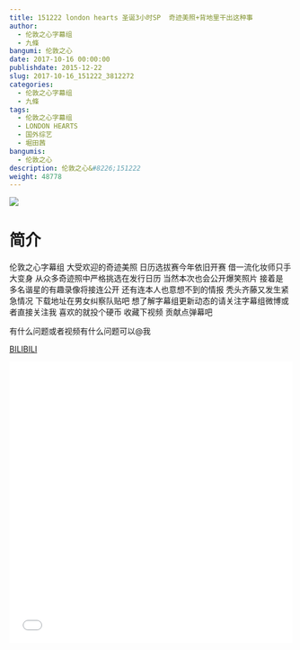 ```yaml
---
title: 151222 london hearts 圣诞3小时SP  奇迹美照+背地里干出这种事
author: 
  - 伦敦之心字幕组
  - 九條
bangumi: 伦敦之心
date: 2017-10-16 00:00:00
publishdate: 2015-12-22
slug: 2017-10-16_151222_3812272
categories: 
  - 伦敦之心字幕组
  - 九條
tags: 
  - 伦敦之心字幕组
  - LONDON HEARTS
  - 国外综艺
  - 堀田茜
bangumis: 
  - 伦敦之心
description: 伦敦之心&#8226;151222
weight: 48778
---
```


![](https://i.imgur.com/1AoFXZV.jpg)

# 简介  
伦敦之心字幕组 大受欢迎的奇迹美照 日历选拔赛今年依旧开赛 借一流化妆师只手大变身 从众多奇迹照中严格挑选在发行日历 当然本次也会公开爆笑照片     接着是 多名谐星的有趣录像将接连公开 还有连本人也意想不到的情报 秃头齐藤又发生紧急情况 下载地址在男女纠察队贴吧 想了解字幕组更新动态的请关注字幕组微博或者直接关注我 喜欢的就投个硬币 收藏下视频 贡献点弹幕吧
有什么问题或者视频有什么问题可以@我


  [BILIBILI](https://www.bilibili.com/video/av3812272/)


  <iframe src="//www.bilibili.com/html/html5player.html?cid=6122228&aid=3812272" width="100%" height="500" frameborder="0" allowfullscreen="allowfullscreen"></iframe>

